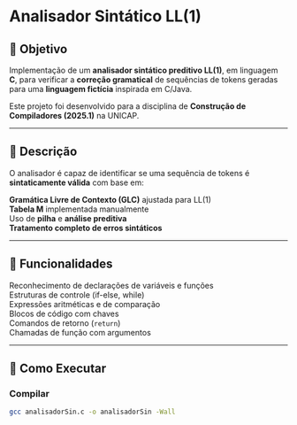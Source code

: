 # Analisador Sintático LL(1)

## 🎯 Objetivo

Implementação de um **analisador sintático preditivo LL(1)**, em linguagem **C**, para verificar a **correção gramatical** de sequências de tokens geradas para uma **linguagem fictícia** inspirada em C/Java.

Este projeto foi desenvolvido para a disciplina de **Construção de Compiladores (2025.1)** na UNICAP.

---

## 📝 Descrição

O analisador é capaz de identificar se uma sequência de tokens é **sintaticamente válida** com base em:

**Gramática Livre de Contexto (GLC)** ajustada para LL(1)  
**Tabela M** implementada manualmente  
Uso de **pilha** e **análise preditiva**  
**Tratamento completo de erros sintáticos**

---

## 🔧 Funcionalidades

Reconhecimento de declarações de variáveis e funções  
Estruturas de controle (if-else, while)  
Expressões aritméticas e de comparação  
Blocos de código com chaves  
Comandos de retorno (`return`)  
Chamadas de função com argumentos

---

## 🚀 Como Executar

### Compilar
```bash
gcc analisadorSin.c -o analisadorSin -Wall
